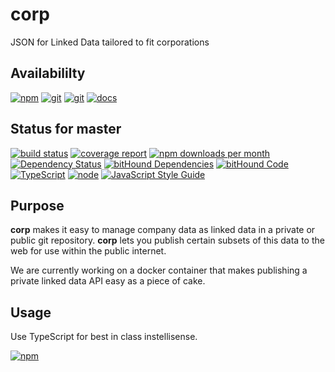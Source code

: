 # corp
JSON for Linked Data tailored to fit corporations

## Availabililty
[![npm](https://push.rocks/assets/repo-button-npm.svg)](https://www.npmjs.com/package/corp)
[![git](https://push.rocks/assets/repo-button-git.svg)](https://GitLab.com/pushrocks/corp)
[![git](https://push.rocks/assets/repo-button-mirror.svg)](https://github.com/pushrocks/corp)
[![docs](https://push.rocks/assets/repo-button-docs.svg)](https://pushrocks.gitlab.io/corp/)

## Status for master
[![build status](https://GitLab.com/pushrocks/corp/badges/master/build.svg)](https://GitLab.com/pushrocks/corp/commits/master)
[![coverage report](https://GitLab.com/pushrocks/corp/badges/master/coverage.svg)](https://GitLab.com/pushrocks/corp/commits/master)
[![npm downloads per month](https://img.shields.io/npm/dm/corp.svg)](https://www.npmjs.com/package/corp)
[![Dependency Status](https://david-dm.org/pushrocks/corp.svg)](https://david-dm.org/pushrocks/corp)
[![bitHound Dependencies](https://www.bithound.io/github/pushrocks/corp/badges/dependencies.svg)](https://www.bithound.io/github/pushrocks/corp/master/dependencies/npm)
[![bitHound Code](https://www.bithound.io/github/pushrocks/corp/badges/code.svg)](https://www.bithound.io/github/pushrocks/corp)
[![TypeScript](https://img.shields.io/badge/TypeScript-2.x-blue.svg)](https://nodejs.org/dist/latest-v6.x/docs/api/)
[![node](https://img.shields.io/badge/node->=%206.x.x-blue.svg)](https://nodejs.org/dist/latest-v6.x/docs/api/)
[![JavaScript Style Guide](https://img.shields.io/badge/code%20style-standard-brightgreen.svg)](http://standardjs.com/)

## Purpose
**corp** makes it easy to manage company data as linked data in a private or public git repository.
**corp** lets you publish certain subsets of this data to the web for use within the public internet.

We are currently working on a docker container that makes publishing a private linked data API easy as a piece of cake.

## Usage
Use TypeScript for best in class instellisense.

[![npm](https://push.rocks/assets/repo-header.svg)](https://push.rocks)

